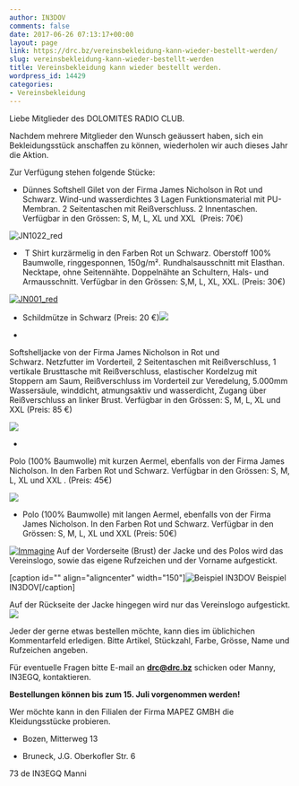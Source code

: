 ```yaml
---
author: IN3DOV
comments: false
date: 2017-06-26 07:13:17+00:00
layout: page
link: https://drc.bz/vereinsbekleidung-kann-wieder-bestellt-werden/
slug: vereinsbekleidung-kann-wieder-bestellt-werden
title: Vereinsbekleidung kann wieder bestellt werden.
wordpress_id: 14429
categories:
- Vereinsbekleidung
---
```


Liebe Mitglieder des DOLOMITES RADIO CLUB.


Nachdem mehrere Mitglieder den Wunsch geäussert haben, sich ein Bekleidungsstück anschaffen zu können, wiederholen wir auch dieses Jahr die Aktion.




Zur Verfügung stehen folgende Stücke:






 	
  * Dünnes Softshell Gilet von der Firma James Nicholson in Rot und Schwarz. Wind-und wasserdichtes 3 Lagen Funktionsmaterial mit PU-Membran. 2 Seitentaschen mit Reißverschluss. 2 Innentaschen. Verfügbar in den Grössen: S, M, L, XL und XXL  (Preis: 70€)


![JN1022_red](https://drc.bz/wp-content/uploads/2016/04/JN1022_red-185x300.jpg)



 	
  *  T Shirt kurzärmelig in den Farben Rot un Schwarz. Oberstoff 100% Baumwolle, ringgesponnen, 150g/m². Rundhalsausschnitt mit Elasthan. Necktape, ohne Seitennähte. Doppelnähte an Schultern, Hals- und Armausschnitt. Verfügbar in den Grössen: S,M, L, XL, XXL. (Preis: 30€)


[![JN001_red](https://drc.bz/wp-content/uploads/2016/04/JN001_red-150x150.jpg)](https://drc.bz/wp-content/uploads/2016/04/JN001_red.jpg)



 	
  * Schildmütze in Schwarz (Preis: 20 €)![](https://drc.bz/wp-content/uploads/2010/04/kappl1-300x225.jpg)

 	
  * 


Softshelljacke von der Firma James Nicholson in Rot und Schwarz. Netzfutter im Vorderteil, 2 Seitentaschen mit Reißverschluss, 1 vertikale Brusttasche mit Reißverschluss, elastischer Kordelzug mit Stoppern am Saum, Reißverschluss im Vorderteil zur Veredelung, 5.000mm Wassersäule, winddicht, atmungsaktiv und wasserdicht, Zugang über Reißverschluss an linker Brust. Verfügbar in den Grössen: S, M, L, XL und XXL (Preis: 85 €)



![](https://drc.bz/wp-content/uploads/2010/04/Beide-Jacken.bmp)



 	
  * 


Polo (100% Baumwolle) mit kurzen Aermel, ebenfalls von der Firma James Nicholson. In den Farben Rot und Schwarz. Verfügbar in den Grössen: S, M, L, XL und XXL . (Preis: 45€)



![](https://drc.bz/wp-content/uploads/2010/04/beide-polo2.jpg)



 	
  * Polo (100% Baumwolle) mit langen Aermel, ebenfalls von der Firma James Nicholson. In den Farben Rot und Schwarz. Verfügbar in den Grössen: S, M, L, XL und XXL (Preis: 50€)


[![Immagine](https://drc.bz/wp-content/uploads/2014/08/Immagine-279x300.jpg)](https://drc.bz/wp-content/uploads/2014/08/Immagine.jpg) Auf der Vorderseite (Brust) der Jacke und des Polos wird das Vereinslogo, sowie das eigene Rufzeichen und der Vorname aufgestickt.






 	

[caption id="" align="aligncenter" width="150"]![Beispiel IN3DOV](https://drc.bz/wp-content/uploads/2010/04/02042010-150x150.jpg) Beispiel IN3DOV[/caption]





Auf der Rückseite der Jacke hingegen wird nur das Vereinslogo aufgestickt. ![](https://drc.bz/wp-content/uploads/2010/04/02042010001.jpg)


Jeder der gerne etwas bestellen möchte, kann dies im üblichichen Kommentarfeld erledigen. Bitte Artikel, Stückzahl, Farbe, Grösse, Name und Rufzeichen angeben.




Für eventuelle Fragen bitte E-mail an [**drc@drc.bz**](mailto:drc@drc.bz) schicken oder Manny, IN3EGQ, kontaktieren.




**Bestellungen können bis zum 15. Juli vorgenommen werden!**


Wer möchte kann in den Filialen der Firma MAPEZ GMBH die Kleidungsstücke probieren.



 	
  * Bozen, Mitterweg 13

 	
  * Bruneck, J.G. Oberkofler Str. 6


73 de IN3EGQ Manni
